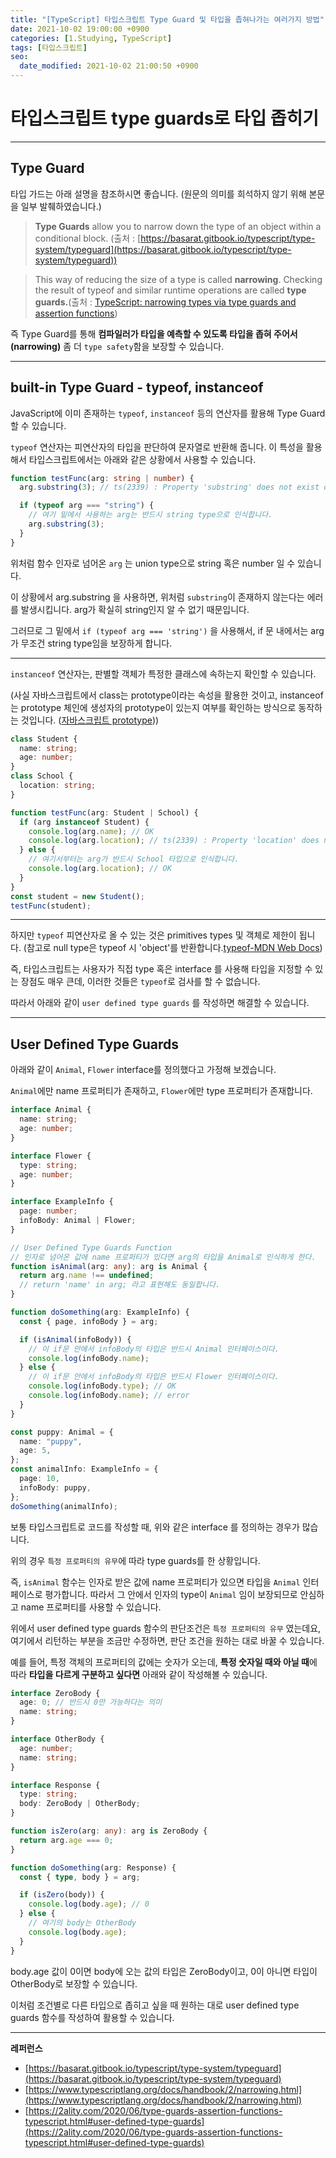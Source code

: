 ```yaml
---
title: "[TypeScript] 타입스크립트 Type Guard 및 타입을 좁혀나가는 여러가지 방법"
date: 2021-10-02 19:00:00 +0900
categories: [1.Studying, TypeScript]
tags: [타입스크립트]
seo:
  date_modified: 2021-10-02 21:00:50 +0900
---
```


# **타입스크립트 type guards로 타입 좁히기**

---

## Type Guard

타입 가드는 아래 설명을 참조하시면 좋습니다. (원문의 의미를 희석하지 않기 위해 본문을 일부 발췌하였습니다.)

> **Type Guards** allow you to narrow down the type of an object within a conditional block. (출처 : [https://basarat.gitbook.io/typescript/type-system/typeguard](https://basarat.gitbook.io/typescript/type-system/typeguard))

> This way of reducing the size of a type is called **narrowing**. Checking the result of typeof and similar runtime operations are called **type guards.**(출처 : [TypeScript: narrowing types via type guards and assertion functions](https://2ality.com/2020/06/type-guards-assertion-functions-typescript.html#narrowing-via-built-in-type-guards))

즉 Type Guard를 통해 **컴파일러가 타입을 예측할 수 있도록 타입을 좁혀 주어서(narrowing)** 좀 더 `type safety`함을 보장할 수 있습니다.

---

## built-in Type Guard - typeof, instanceof

JavaScript에 이미 존재하는 `typeof`, `instanceof` 등의 연산자를 활용해 Type Guard 할 수 있습니다.

`typeof` 연산자는 피연산자의 타입을 판단하여 문자열로 반환해 줍니다. 이 특성을 활용해서 타입스크립트에서는 아래와 같은 상황에서 사용할 수 있습니다.

```ts
function testFunc(arg: string | number) {
  arg.substring(3); // ts(2339) : Property 'substring' does not exist on type 'string | number'.

  if (typeof arg === "string") {
    // 여기 밑에서 사용하는 arg는 반드시 string type으로 인식합니다.
    arg.substring(3);
  }
}
```

위처럼 함수 인자로 넘어온 `arg` 는 union type으로 string 혹은 number 일 수 있습니다.

이 상황에서 arg.substring 을 사용하면, 위처럼 `substring`이 존재하지 않는다는 에러를 발생시킵니다. arg가 확실히 string인지 알 수 없기 때문입니다.

그러므로 그 밑에서 `if (typeof arg === 'string')` 을 사용해서, if 문 내에서는 arg가 무조건 string type임을 보장하게 합니다.

---

`instanceof` 연산자는, 판별할 객체가 특정한 클래스에 속하는지 확인할 수 있습니다.

(사실 자바스크립트에서 class는 prototype이라는 속성을 활용한 것이고, instanceof는 prototype 체인에 생성자의 prototype이 있는지 여부를 확인하는 방식으로 동작하는 것입니다. ([자바스크립트 prototype](https://chanhuiseok.github.io/posts/js-3/)))

```ts
class Student {
  name: string;
  age: number;
}
class School {
  location: string;
}

function testFunc(arg: Student | School) {
  if (arg instanceof Student) {
    console.log(arg.name); // OK
    console.log(arg.location); // ts(2339) : Property 'location' does not exist on type 'Student'.
  } else {
    // 여기서부터는 arg가 반드시 School 타입으로 인식합니다.
    console.log(arg.location); // OK
  }
}
const student = new Student();
testFunc(student);
```

---

하지만 `typeof` 피연산자로 올 수 있는 것은 primitives types 및 객체로 제한이 됩니다. (참고로 null type은 typeof 시 'object'를 반환합니다.[typeof-MDN Web Docs](https://developer.mozilla.org/ko/docs/Web/JavaScript/Reference/Operators/typeof))

즉, 타입스크립트는 사용자가 직접 type 혹은 interface 를 사용해 타입을 지정할 수 있는 장점도 매우 큰데, 이러한 것들은 `typeof`로 검사를 할 수 없습니다.

따라서 아래와 같이 `user defined type guards` 를 작성하면 해결할 수 있습니다.

---

## User Defined Type Guards

아래와 같이 `Animal`, `Flower` interface를 정의했다고 가정해 보겠습니다.

`Animal`에만 name 프로퍼티가 존재하고, `Flower`에만 type 프로퍼티가 존재합니다.

```ts
interface Animal {
  name: string;
  age: number;
}

interface Flower {
  type: string;
  age: number;
}

interface ExampleInfo {
  page: number;
  infoBody: Animal | Flower;
}

// User Defined Type Guards Function
// 인자로 넘어온 값에 name 프로퍼티가 있다면 arg의 타입을 Animal로 인식하게 한다.
function isAnimal(arg: any): arg is Animal {
  return arg.name !== undefined;
  // return 'name' in arg; 라고 표현해도 동일합니다.
}

function doSomething(arg: ExampleInfo) {
  const { page, infoBody } = arg;

  if (isAnimal(infoBody)) {
    // 이 if문 안에서 infoBody의 타입은 반드시 Animal 인터페이스이다.
    console.log(infoBody.name);
  } else {
    // 이 if문 안에서 infoBody의 타입은 반드시 Flower 인터페이스이다.
    console.log(infoBody.type); // OK
    console.log(infoBody.name); // error
  }
}

const puppy: Animal = {
  name: "puppy",
  age: 5,
};
const animalInfo: ExampleInfo = {
  page: 10,
  infoBody: puppy,
};
doSomething(animalInfo);
```

보통 타입스크립트로 코드를 작성할 때, 위와 같은 interface 를 정의하는 경우가 많습니다.

위의 경우 `특정 프로퍼티의 유무`에 따라 type guards를 한 상황입니다.

즉, `isAnimal` 함수는 인자로 받은 값에 name 프로퍼티가 있으면 타입을 `Animal` 인터페이스로 평가합니다. 따라서 그 안에서 인자의 type이 `Animal` 임이 보장되므로 안심하고 name 프로퍼티를 사용할 수 있습니다.

위에서 user defined type guards 함수의 판단조건은 `특정 프로퍼티의 유무` 였는데요, 여기에서 리턴하는 부분을 조금만 수정하면, 판단 조건을 원하는 대로 바꿀 수 있습니다.

예를 들어, 특정 객체의 프로퍼티의 값에는 숫자가 오는데, **특정 숫자일 때와 아닐 때**에 따라 **타입을 다르게 구분하고 싶다면** 아래와 같이 작성해볼 수 있습니다.

```ts
interface ZeroBody {
  age: 0; // 반드시 0만 가능하다는 의미
  name: string;
}

interface OtherBody {
  age: number;
  name: string;
}

interface Response {
  type: string;
  body: ZeroBody | OtherBody;
}

function isZero(arg: any): arg is ZeroBody {
  return arg.age === 0;
}

function doSomething(arg: Response) {
  const { type, body } = arg;

  if (isZero(body)) {
    console.log(body.age); // 0
  } else {
    // 여기의 body는 OtherBody
    console.log(body.age);
  }
}
```

body.age 값이 0이면 body에 오는 값의 타입은 ZeroBody이고, 0이 아니면 타입이 OtherBody로 보장할 수 있습니다.

이처럼 조건별로 다른 타입으로 좁히고 싶을 때 원하는 대로 user defined type guards 함수를 작성하여 활용할 수 있습니다.

---

**레퍼런스**

- [https://basarat.gitbook.io/typescript/type-system/typeguard](https://basarat.gitbook.io/typescript/type-system/typeguard)
- [https://www.typescriptlang.org/docs/handbook/2/narrowing.html](https://www.typescriptlang.org/docs/handbook/2/narrowing.html)
- [https://2ality.com/2020/06/type-guards-assertion-functions-typescript.html#user-defined-type-guards](https://2ality.com/2020/06/type-guards-assertion-functions-typescript.html#user-defined-type-guards)
